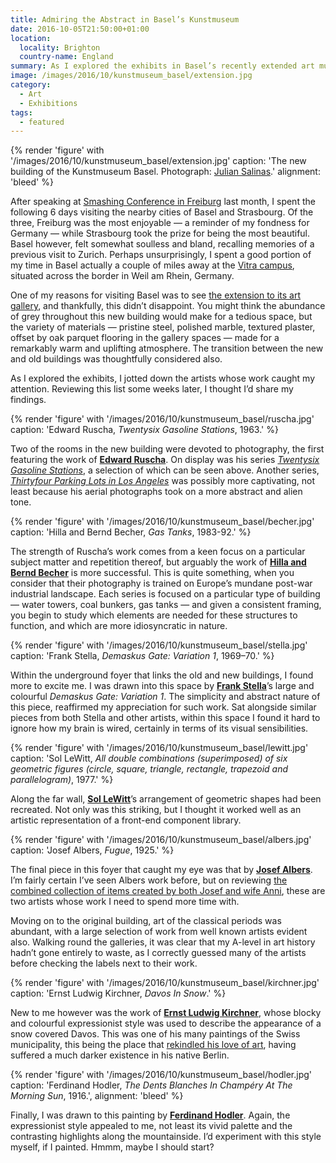 ```yaml
---
title: Admiring the Abstract in Basel’s Kunstmuseum
date: 2016-10-05T21:50:00+01:00
location:
  locality: Brighton
  country-name: England
summary: As I explored the exhibits in Basel’s recently extended art museum, I jotted down the artists whose work caught my attention. Here I share my findings.
image: /images/2016/10/kunstmuseum_basel/extension.jpg
category:
  - Art
  - Exhibitions
tags:
  - featured
---
```

{% render 'figure' with '/images/2016/10/kunstmuseum_basel/extension.jpg'
  caption: 'The new building of the Kunstmuseum Basel. Photograph: [Julian Salinas](https://kmb.picturepark.com/Go/JLVo8XZu).'
  alignment: 'bleed'
%}

After speaking at [Smashing Conference in Freiburg][1] last month, I spent the following 6 days visiting the nearby cities of Basel and Strasbourg. Of the three, Freiburg was the most enjoyable — a reminder of my fondness for Germany — while Strasbourg took the prize for being the most beautiful. Basel however, felt somewhat soulless and bland, recalling memories of a previous visit to Zurich. Perhaps unsurprisingly, I spent a good portion of my time in Basel actually a couple of miles away at the [Vitra campus][2], situated across the border in Weil am Rhein, Germany.

One of my reasons for visiting Basel was to see [the extension to its art gallery][3], and thankfully, this didn’t disappoint. You might think the abundance of grey throughout this new building would make for a tedious space, but the variety of materials — pristine steel, polished marble, textured plaster, offset by oak parquet flooring in the gallery spaces — made for a remarkably warm and uplifting atmosphere. The transition between the new and old buildings was thoughtfully considered also.

As I explored the exhibits, I jotted down the artists whose work caught my attention. Reviewing this list some weeks later, I thought I’d share my findings.

{% render 'figure' with '/images/2016/10/kunstmuseum_basel/ruscha.jpg'
  caption: 'Edward Ruscha, <cite>Twentysix Gasoline Stations</cite>, 1963.'
%}

Two of the rooms in the new building were devoted to photography, the first featuring the work of **[Edward Ruscha][4]**. On display was his series [<cite>Twentysix Gasoline Stations</cite>][5], a selection of which can be seen above. Another series, [<cite>Thirtyfour Parking Lots in Los Angeles</cite>][6] was possibly more captivating, not least because his aerial photographs took on a more abstract and alien tone.

{% render 'figure' with '/images/2016/10/kunstmuseum_basel/becher.jpg'
  caption: 'Hilla and Bernd Becher, <cite>Gas Tanks</cite>, 1983-92.'
%}

The strength of Ruscha’s work comes from a keen focus on a particular subject matter and repetition thereof, but arguably the work of **[Hilla and Bernd Becher][7]** is more successful. This is quite something, when you consider that their photography is trained on Europe’s mundane post-war industrial landscape. Each series is focused on a particular type of building — water towers, coal bunkers, gas tanks — and given a consistent framing, you begin to study which elements are needed for these structures to function, and which are more idiosyncratic in nature.

{% render 'figure' with '/images/2016/10/kunstmuseum_basel/stella.jpg'
  caption: 'Frank Stella, <cite>Demaskus Gate: Variation 1</cite>, 1969–70.'
%}

Within the underground foyer that links the old and new buildings, I found more to excite me. I was drawn into this space by **[Frank Stella][8]**’s large and colourful <cite>Demaskus Gate: Variation 1</cite>. The simplicity and abstract nature of this piece, reaffirmed my appreciation for such work. Sat alongside similar pieces from both Stella and other artists, within this space I found it hard to ignore how my brain is wired, certainly in terms of its visual sensibilities.

{% render 'figure' with '/images/2016/10/kunstmuseum_basel/lewitt.jpg'
  caption: 'Sol LeWitt, <cite>All double combinations (superimposed) of six geometric figures (circle, square, triangle, rectangle, trapezoid and parallelogram)</cite>, 1977.'
%}

Along the far wall, **[Sol LeWitt][9]**’s arrangement of geometric shapes had been recreated. Not only was this striking, but I thought it worked well as an artistic representation of a front-end component library.

{% render 'figure' with '/images/2016/10/kunstmuseum_basel/albers.jpg'
  caption: 'Josef Albers, <cite>Fugue</cite>, 1925.'
%}

The final piece in this foyer that caught my eye was that by **[Josef Albers][10]**. I’m fairly certain I’ve seen Albers work before, but on reviewing [the combined collection of items created by both Josef and wife Anni][11], these are two artists whose work I need to spend more time with.

Moving on to the original building, art of the classical periods was abundant, with a large selection of work from well known artists evident also. Walking round the galleries, it was clear that my A-level in art history hadn’t gone entirely to waste, as I correctly guessed many of the artists before checking the labels next to their work.

{% render 'figure' with '/images/2016/10/kunstmuseum_basel/kirchner.jpg'
  caption: 'Ernst Ludwig Kirchner, <cite>Davos In Snow</cite>.'
%}

New to me however was the work of **[Ernst Ludwig Kirchner][12]**, whose blocky and colourful expressionist style was used to describe the appearance of a snow covered Davos. This was one of his many paintings of the Swiss municipality, this being the place that [rekindled his love of art][12], having suffered a much darker existence in his native Berlin.

{% render 'figure' with '/images/2016/10/kunstmuseum_basel/hodler.jpg'
  caption: 'Ferdinand Hodler, <cite>The Dents Blanches In Champéry At The Morning Sun</cite>, 1916.',
  alignment: 'bleed'
%}

Finally, I was drawn to this painting by **[Ferdinand Hodler][14]**. Again, the expressionist style appealed to me, not least its vivid palette and the contrasting highlights along the mountainside. I’d experiment with this style myself, if I painted. Hmmm, maybe I should start?

[1]: http://smashingconf.com/freiburg-2016/
[2]: https://www.vitra.com/en-us/campus
[3]: https://www.theguardian.com/artanddesign/2016/apr/24/kunstmuseum-basel-review-christ-gantenbein-rowan-moore
[4]: http://edruscha.com
[5]: https://en.wikipedia.org/wiki/Twentysix_Gasoline_Stations
[6]: http://www.artgallery.nsw.gov.au/collection/works/430.2008.a-ii/
[7]: https://www.theguardian.com/artanddesign/2014/sep/03/bernd-and-hilla-becher-cataloguing-the-ominous-sculptural-forms-of-industrial-architecture
[8]: https://www.wikiart.org/en/frank-stella
[9]: https://www.wikiart.org/en/sol-lewitt
[10]: https://www.wikiart.org/en/josef-albers
[11]: http://albersfoundation.org/
[12]: https://www.wikiart.org/en/ernst-ludwig-kirchner
[13]: http://www.spectator.co.uk/2014/01/delegates-at-the-world-economic-forum-should-take-time-out-to-visit-the-kirchner-museum-in-davos/
[14]: https://www.wikiart.org/en/ferdinand-hodler
